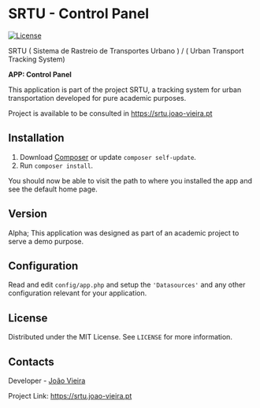 # SRTU - Control Panel
[![License](https://img.shields.io/packagist/l/cakephp/app.svg?style=flat-square)](https://packagist.org/packages/cakephp/app)

SRTU ( Sistema de Rastreio de Transportes Urbano ) / ( Urban Transport Tracking System)

**APP:  Control Panel**

This application is part of the project SRTU, a tracking system for urban transportation developed for pure academic purposes.

Project is available to be consulted in https://srtu.joao-vieira.pt

## Installation

1. Download [Composer](http://getcomposer.org/doc/00-intro.md) or update `composer self-update`.
2. Run `composer install`.

You should now be able to visit the path to where you installed the app and see the default home page.

## Version

Alpha; This application was designed as part of an academic project to serve a demo purpose.

## Configuration

Read and edit `config/app.php` and setup the `'Datasources'` and any other
configuration relevant for your application.

## License

Distributed under the MIT License. See `LICENSE` for more information.

## Contacts

Developer - [João Vieira](https://www.joao-vieira.pt)

Project Link: https://srtu.joao-vieira.pt
